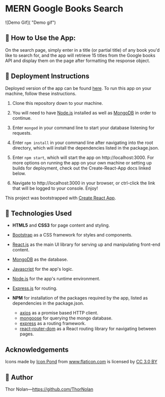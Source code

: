 MERN Google Books Search
==============================================


![Demo Gif]( "Demo gif")


## 🔑 How to Use the App:

On the search page, simply enter in a title (or partial title) of any book you'd like to search for, and the app will retrieve 15 titles from the Google books API and display them on the page after formatting the response object. 

## 📁 Deployment Instructions

Deployed version of the app can be found [here](https://stormy-badlands-29590.herokuapp.com/). To run this app on your machine, follow these instructions. 

1. Clone this repository down to your machine.
   
2. You will need to have [Node.js](https://nodejs.org/en/) installed as well as [MongoDB](https://www.mongodb.com/) in order to continue.
   
3. Enter `mongod` in your command line to start your database listening for requests. 
   
4. Enter `npm install` in your command line after navigating into the root directory, which will install the dependencies listed in the package.json.
   
5. Enter `npm start`, which will start the app on http://localhost:3000. For more options on running the app on your own machine or setting up builds for deployment, check out the Create-React-App docs linked below.
   
6. Navigate to http://localhost:3000 in your browser, or ctrl-click the link that will be logged to your console. Enjoy!

This project was bootstrapped with [Create React App](https://github.com/facebook/create-react-app).

## 🔧 Technologies Used  

+ **HTML5** and **CSS3** for page content and styling.

+ [Bootstrap](https://getbootstrap.com/) as a CSS framework for styles and components.
  
+ [React.js](https://reactjs.org/) as the main UI library for serving up and manipulating front-end content.
  
+ [MongoDB](https://www.mongodb.com/) as the database.

+ [Javascript](https://www.javascript.com/) for the app's logic.
  
+ [Node.js](https://nodejs.org/en/) for the app's runtime environment.
  
+ [Express.js](https://expressjs.com/) for routing.

+ **NPM** for installation of the packages required by the app, listed as dependencies in the package.json.
  + [axios](https://www.npmjs.com/package/axios) as a promise based HTTP client.
  + [mongoose](https://www.npmjs.com/package/mongoose) for querying the mongo database. 
  + [express](https://www.npmjs.com/package/express) as a routing framework.
  + [react-router-dom](https://www.npmjs.com/package/react-router-dom) as a React routing library for navigating between pages.


## Acknowledgements

<div>Icons made by <a href="https://www.flaticon.com/authors/popcorns-arts" title="Icon Pond">Icon Pond</a> from <a href="https://www.flaticon.com/" 			    title="Flaticon">www.flaticon.com</a> is licensed by <a href="http://creativecommons.org/licenses/by/3.0/" 			    title="Creative Commons BY 3.0" target="_blank">CC 3.0 BY</a></div>


## 🌌 Author 

Thor Nolan—https://github.com/ThorNolan